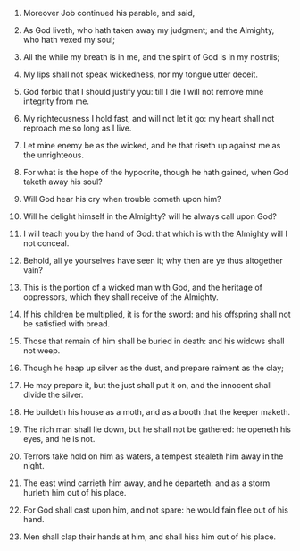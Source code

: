 1. Moreover Job continued his parable, and said,

2. As God liveth, who
hath taken away my judgment; and the Almighty, who hath vexed my soul;

3. All the while my breath is in me, and the spirit of God is in my
nostrils;

4. My lips shall not speak wickedness, nor my tongue utter
deceit.

5. God forbid that I should justify you: till I die I will not
remove mine integrity from me.

6. My righteousness I hold fast, and will not let it go: my heart
shall not reproach me so long as I live.

7. Let mine enemy be as the wicked, and he that riseth up against me
as the unrighteous.

8. For what is the hope of the hypocrite, though he hath gained,
when God taketh away his soul?

9. Will God hear his cry when
trouble cometh upon him?

10. Will he delight himself in the
Almighty? will he always call upon God?

11. I will teach you by the
hand of God: that which is with the Almighty will I not conceal.

12. Behold, all ye yourselves have seen it; why then are ye thus
altogether vain?

13. This is the portion of a wicked man with God,
and the heritage of oppressors, which they shall receive of the
Almighty.

14. If his children be multiplied, it is for the sword: and his
offspring shall not be satisfied with bread.

15. Those that remain of him shall be buried in death: and his
widows shall not weep.

16. Though he heap up silver as the dust, and prepare raiment as the
clay;

17. He may prepare it, but the just shall put it on, and the
innocent shall divide the silver.

18. He buildeth his house as a moth, and as a booth that the keeper
maketh.

19. The rich man shall lie down, but he shall not be gathered: he
openeth his eyes, and he is not.

20. Terrors take hold on him as waters, a tempest stealeth him away
in the night.

21. The east wind carrieth him away, and he departeth: and as a
storm hurleth him out of his place.

22. For God shall cast upon him, and not spare: he would fain flee
out of his hand.

23. Men shall clap their hands at him, and shall hiss him out of his
place.